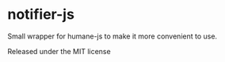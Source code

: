 notifier-js
===========

Small wrapper for humane-js to make it more convenient to use.

Released under the MIT license
